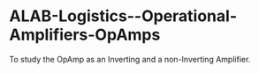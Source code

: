 # ALAB-Logistics--Operational-Amplifiers-OpAmps
To study the OpAmp as an Inverting and a non-Inverting Amplifier.
